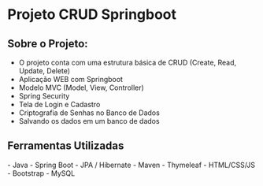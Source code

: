 # Projeto CRUD Springboot

<h2> Sobre o Projeto:</h2>

- O projeto conta com uma estrutura básica de CRUD (Create, Read, Update, Delete)
- Aplicação WEB com Springboot
- Modelo MVC (Model, View, Controller)
- Spring Security
- Tela de Login e Cadastro
- Criptografia de Senhas no Banco de Dados
- Salvando os dados em um banco de dados



<h2> Ferramentas Utilizadas</h2>
  - Java
  - Spring Boot
  - JPA / Hibernate
  - Maven
  - Thymeleaf
  - HTML/CSS/JS
  - Bootstrap
  - MySQL
